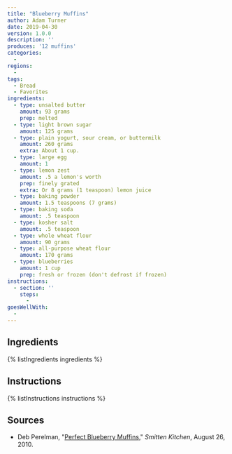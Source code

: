```yaml
---
title: "Blueberry Muffins"
author: Adam Turner
date: 2019-04-30
version: 1.0.0
description: ''
produces: '12 muffins'
categories:
  -
regions:
  -
tags:
  - Bread
  - Favorites
ingredients:
  - type: unsalted butter
    amount: 93 grams
    prep: melted
  - type: light brown sugar
    amount: 125 grams
  - type: plain yogurt, sour cream, or buttermilk
    amount: 260 grams
    extra: About 1 cup.
  - type: large egg
    amount: 1
  - type: lemon zest
    amount: .5 a lemon's worth
    prep: finely grated
    extra: Or 8 grams (1 teaspoon) lemon juice
  - type: baking powder
    amount: 1.5 teaspoons (7 grams)
  - type: baking soda
    amount: .5 teaspoon
  - type: kosher salt
    amount: .5 teaspoon
  - type: whole wheat flour
    amount: 90 grams
  - type: all-purpose wheat flour
    amount: 170 grams
  - type: blueberries
    amount: 1 cup
    prep: fresh or frozen (don't defrost if frozen)
instructions:
  - section: ''
    steps:
      -
goesWellWith:
  -
---
```


## Ingredients

{% listIngredients ingredients %}

## Instructions

{% listInstructions instructions %}

## Sources

- Deb Perelman, "[Perfect Blueberry Muffins](https://smittenkitchen.com/2010/08/perfect-blueberry-muffins/)," *Smitten Kitchen*, August 26, 2010.
